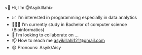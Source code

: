  <👋 Hi, I’m @AsyikIllahi>
- 📈 I’m interested in progaramming especially in data analytics
- 👨🏻‍💻 I’m currently study in Bachelor of computer science (Bioinformatics)
- 👀 I’m looking to collaborate on ...
- 📫 How to reach me asyikillahi121@gmail.com
- 😄 Pronouns: Asyik/Aisy

<!---
AsyikIllahi/AsyikIllahi is a ✨ special ✨ repository because its `README.md` (this file) appears on your GitHub profile.
You can click the Preview link to take a look at your changes.
--->
